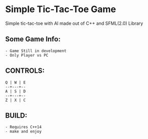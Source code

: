 # Simple Tic-Tac-Toe Game

Simple tic-tac-toe with AI made out of C++ and SFML(2.0) Library

## Some Game Info:
	- Game Still in development
	- Only Player vs PC

## CONTROLS: 
	Q | W | E
	--+---+--
	A | S | D
	--+---+--
	Z | X | C

## BUILD:
	- Requires C++14 
	- make and enjoy

